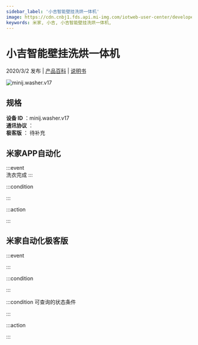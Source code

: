 ```yaml
---
sidebar_label: '小吉智能壁挂洗烘一体机'
image: https://cdn.cnbj1.fds.api.mi-img.com/iotweb-user-center/developer_1679047686699NgpdlEA4.png?GalaxyAccessKeyId=AKVGLQWBOVIRQ3XLEW&Expires=9223372036854775807&Signature=ryr/AgLpU9Of9M6EHQdNchqvMTY=
keywords: 米家, 小吉, 小吉智能壁挂洗烘一体机, 
---
```

# 小吉智能壁挂洗烘一体机

2020/3/2 发布 | [产品百科](https://home.mi.com/webapp/content/baike/product/index.html?model=minij.washer.v17/) | [说明书](https://home.mi.com/views/introduction.html?model=minij.washer.v17&region=cn)

![minij.washer.v17](https://cdn.cnbj1.fds.api.mi-img.com/iotweb-user-center/developer_1679047686699NgpdlEA4.png?GalaxyAccessKeyId=AKVGLQWBOVIRQ3XLEW&Expires=9223372036854775807&Signature=ryr/AgLpU9Of9M6EHQdNchqvMTY=)

## 规格  
> 
**设备 ID** ：minij.washer.v17  
**通讯协议** ：  
**极客版**  ： 待补充 


## 米家APP自动化  

:::event  
洗衣完成
:::

:::condition  

:::

:::action   

:::

## 米家自动化极客版  

:::event  

:::

:::condition  

:::

:::condition 可查询的状态条件  

:::

:::action  

:::

        
